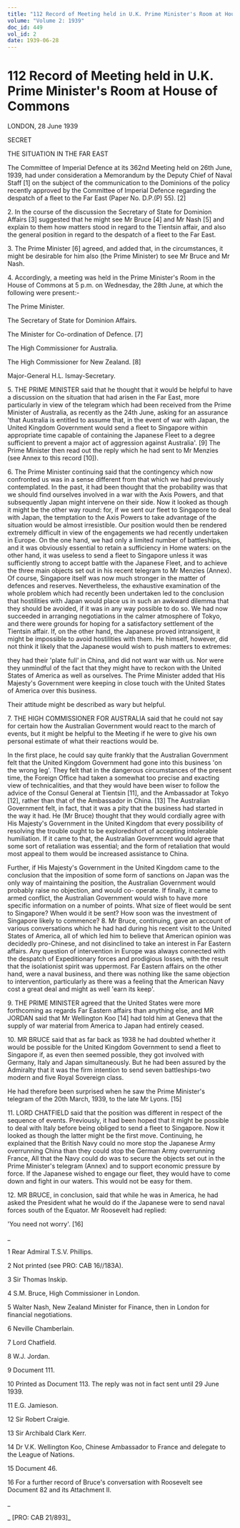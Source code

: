 ```yaml
---
title: "112 Record of Meeting held in U.K. Prime Minister's Room at House of Commons"
volume: "Volume 2: 1939"
doc_id: 449
vol_id: 2
date: 1939-06-28
---
```


# 112 Record of Meeting held in U.K. Prime Minister's Room at House of Commons

LONDON, 28 June 1939

SECRET

THE SITUATION IN THE FAR EAST

The Committee of Imperial Defence at its 362nd Meeting held on 26th June, 1939, had under consideration a Memorandum by the Deputy Chief of Naval Staff [1] on the subject of the communication to the Dominions of the policy recently approved by the Committee of Imperial Defence regarding the despatch of a fleet to the Far East (Paper No. D.P.(P) 55). [2]

2\. In the course of the discussion the Secretary of State for Dominion Affairs [3] suggested that he might see Mr Bruce [4] and Mr Nash [5] and explain to them how matters stood in regard to the Tientsin affair, and also the general position in regard to the despatch of a fleet to the Far East.

3\. The Prime Minister [6] agreed, and added that, in the circumstances, it might be desirable for him also (the Prime Minister) to see Mr Bruce and Mr Nash.

4\. Accordingly, a meeting was held in the Prime Minister's Room in the House of Commons at 5 p.m. on Wednesday, the 28th June, at which the following were present:-

The Prime Minister.

The Secretary of State for Dominion Affairs.

The Minister for Co-ordination of Defence. [7]

The High Commissioner for Australia.

The High Commissioner for New Zealand. [8]

Major-General H.L. Ismay-Secretary.

5\. THE PRIME MINISTER said that he thought that it would be helpful to have a discussion on the situation that had arisen in the Far East, more particularly in view of the telegram which had been received from the Prime Minister of Australia, as recently as the 24th June, asking for an assurance 'that Australia is entitled to assume that, in the event of war with Japan, the United Kingdom Government would send a fleet to Singapore within appropriate time capable of containing the Japanese Fleet to a degree sufficient to prevent a major act of aggression against Australia'. [9] The Prime Minister then read out the reply which he had sent to Mr Menzies (see Annex to this record [10]).

6\. The Prime Minister continuing said that the contingency which now confronted us was in a sense different from that which we had previously contemplated. In the past, it had been thought that the probability was that we should find ourselves involved in a war with the Axis Powers, and that subsequently Japan might intervene on their side. Now it looked as though it might be the other way round: for, if we sent our fleet to Singapore to deal with Japan, the temptation to the Axis Powers to take advantage of the situation would be almost irresistible. Our position would then be rendered extremely difficult in view of the engagements we had recently undertaken in Europe. On the one hand, we had only a limited number of battleships, and it was obviously essential to retain a sufficiency in Home waters: on the other hand, it was useless to send a fleet to Singapore unless it was sufficiently strong to accept battle with the Japanese Fleet, and to achieve the three main objects set out in his recent telegram to Mr Menzies (Annex). Of course, Singapore itself was now much stronger in the matter of defences and reserves. Nevertheless, the exhaustive examination of the whole problem which had recently been undertaken led to the conclusion that hostilities with Japan would place us in such an awkward dilemma that they should be avoided, if it was in any way possible to do so. We had now succeeded in arranging negotiations in the calmer atmosphere of Tokyo, and there were grounds for hoping for a satisfactory settlement of the Tientsin affair. If, on the other hand, the Japanese proved intransigent, it might be impossible to avoid hostilities with them. He himself, however, did not think it likely that the Japanese would wish to push matters to extremes:

they had their 'plate full' in China, and did not want war with us. Nor were they unmindful of the fact that they might have to reckon with the United States of America as well as ourselves. The Prime Minister added that His Majesty's Government were keeping in close touch with the United States of America over this business.

Their attitude might be described as wary but helpful.

7\. THE HIGH COMMISSIONER FOR AUSTRALIA said that he could not say for certain how the Australian Government would react to the march of events, but it might be helpful to the Meeting if he were to give his own personal estimate of what their reactions would be.

In the first place, he could say quite frankly that the Australian Government felt that the United Kingdom Government had gone into this business 'on the wrong leg'. They felt that in the dangerous circumstances of the present time, the Foreign Office had taken a somewhat too precise and exacting view of technicalities, and that they would have been wiser to follow the advice of the Consul General at Tientsin [11], and the Ambassador at Tokyo [12], rather than that of the Ambassador in China. [13] The Australian Government felt, in fact, that it was a pity that the business had started in the way it had. He (Mr Bruce) thought that they would cordially agree with His Majesty's Government in the United Kingdom that every possibility of resolving the trouble ought to be exploredshort of accepting intolerable humiliation. If it came to that, the Australian Government would agree that some sort of retaliation was essential; and the form of retaliation that would most appeal to them would be increased assistance to China.

Further, if His Majesty's Government in the United Kingdom came to the conclusion that the imposition of some form of sanctions on Japan was the only way of maintaining the position, the Australian Government would probably raise no objection, and would co- operate. If finally, it came to armed conflict, the Australian Government would wish to have more specific information on a number of points. What size of fleet would be sent to Singapore? When would it be sent? How soon was the investment of Singapore likely to commence? 8. Mr Bruce, continuing, gave an account of various conversations which he had had during his recent visit to the United States of America, all of which led him to believe that American opinion was decidedly pro-Chinese, and not disinclined to take an interest in Far Eastern affairs. Any question of intervention in Europe was always connected with the despatch of Expeditionary forces and prodigious losses, with the result that the isolationist spirit was uppermost. Far Eastern affairs on the other hand, were a naval business, and there was nothing like the same objection to intervention, particularly as there was a feeling that the American Navy cost a great deal and might as well 'earn its keep'.

9\. THE PRIME MINISTER agreed that the United States were more forthcoming as regards Far Eastern affairs than anything else, and MR JORDAN said that Mr Wellington Koo [14] had told him at Geneva that the supply of war material from America to Japan had entirely ceased.

10\. MR BRUCE said that as far back as 1938 he had doubted whether it would be possible for the United Kingdom Government to send a fleet to Singapore if, as even then seemed possible, they got involved with Germany, Italy and Japan simultaneously. But he had been assured by the Admiralty that it was the firm intention to send seven battleships-two modern and five Royal Sovereign class.

He had therefore been surprised when he saw the Prime Minister's telegram of the 20th March, 1939, to the late Mr Lyons. [15]

11\. LORD CHATFIELD said that the position was different in respect of the sequence of events. Previously, it had been hoped that it might be possible to deal with Italy before being obliged to send a fleet to Singapore. Now it looked as though the latter might be the first move. Continuing, he explained that the British Navy could no more stop the Japanese Army overrunning China than they could stop the German Army overrunning France, All that the Navy could do was to secure the objects set out in the Prime Minister's telegram (Annex) and to support economic pressure by force. If the Japanese wished to engage our fleet, they would have to come down and fight in our waters. This would not be easy for them.

12\. MR BRUCE, in conclusion, said that while he was in America, he had asked the President what he would do if the Japanese were to send naval forces south of the Equator. Mr Roosevelt had replied:

'You need not worry'. [16]

_

1 Rear Admiral T.S.V. Phillips.

2 Not printed (see PRO: CAB 16//183A).

3 Sir Thomas Inskip.

4 S.M. Bruce, High Commissioner in London.

5 Walter Nash, New Zealand Minister for Finance, then in London for financial negotiations.

6 Neville Chamberlain.

7 Lord Chatfield.

8 W.J. Jordan.

9 Document 111.

10 Printed as Document 113. The reply was not in fact sent until 29 June 1939.

11 E.G. Jamieson.

12 Sir Robert Craigie.

13 Sir Archibald Clark Kerr.

14 Dr V.K. Wellington Koo, Chinese Ambassador to France and delegate to the League of Nations.

15 Document 46.

16 For a further record of Bruce's conversation with Roosevelt see Document 82 and its Attachment II.

_

_ [PRO: CAB 21/893]_
